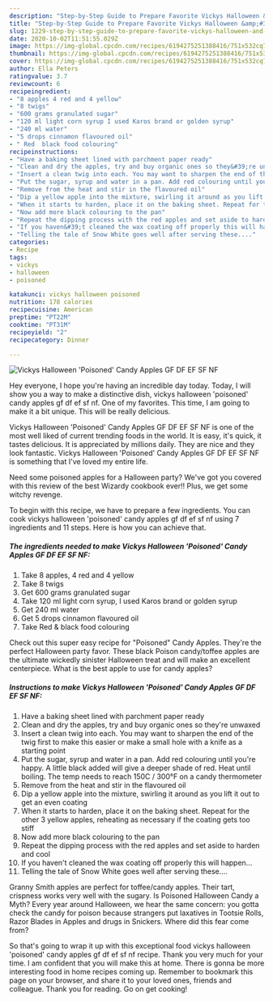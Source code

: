 ```yaml
---
description: "Step-by-Step Guide to Prepare Favorite Vickys Halloween &amp;#39;Poisoned&amp;#39; Candy Apples GF DF EF SF NF"
title: "Step-by-Step Guide to Prepare Favorite Vickys Halloween &amp;#39;Poisoned&amp;#39; Candy Apples GF DF EF SF NF"
slug: 1229-step-by-step-guide-to-prepare-favorite-vickys-halloween-and-39-poisoned-and-39-candy-apples-gf-df-ef-sf-nf
date: 2020-10-02T11:51:55.029Z
image: https://img-global.cpcdn.com/recipes/6194275251388416/751x532cq70/vickys-halloween-poisoned-candy-apples-gf-df-ef-sf-nf-recipe-main-photo.jpg
thumbnail: https://img-global.cpcdn.com/recipes/6194275251388416/751x532cq70/vickys-halloween-poisoned-candy-apples-gf-df-ef-sf-nf-recipe-main-photo.jpg
cover: https://img-global.cpcdn.com/recipes/6194275251388416/751x532cq70/vickys-halloween-poisoned-candy-apples-gf-df-ef-sf-nf-recipe-main-photo.jpg
author: Ella Peters
ratingvalue: 3.7
reviewcount: 6
recipeingredient:
- "8 apples 4 red and 4 yellow"
- "8 twigs"
- "600 grams granulated sugar"
- "120 ml light corn syrup I used Karos brand or golden syrup"
- "240 ml water"
- "5 drops cinnamon flavoured oil"
- " Red  black food colouring"
recipeinstructions:
- "Have a baking sheet lined with parchment paper ready"
- "Clean and dry the apples, try and buy organic ones so they&#39;re unwaxed"
- "Insert a clean twig into each. You may want to sharpen the end of the twig first to make this easier or make a small hole with a knife as a starting point"
- "Put the sugar, syrup and water in a pan. Add red colouring until you&#39;re happy. A little black added will give a deeper shade of red. Heat until boiling. The temp needs to reach 150C / 300°F on a candy thermometer"
- "Remove from the heat and stir in the flavoured oil"
- "Dip a yellow apple into the mixture, swirling it around as you lift it out to get an even coating"
- "When it starts to harden, place it on the baking sheet. Repeat for the other 3 yellow apples, reheating as necessary if the coating gets too stiff"
- "Now add more black colouring to the pan"
- "Repeat the dipping process with the red apples and set aside to harden and cool"
- "If you haven&#39;t cleaned the wax coating off properly this will happen..."
- "Telling the tale of Snow White goes well after serving these...."
categories:
- Recipe
tags:
- vickys
- halloween
- poisoned

katakunci: vickys halloween poisoned 
nutrition: 178 calories
recipecuisine: American
preptime: "PT22M"
cooktime: "PT31M"
recipeyield: "2"
recipecategory: Dinner

---
```



![Vickys Halloween &#39;Poisoned&#39; Candy Apples GF DF EF SF NF](https://img-global.cpcdn.com/recipes/6194275251388416/751x532cq70/vickys-halloween-poisoned-candy-apples-gf-df-ef-sf-nf-recipe-main-photo.jpg)

Hey everyone, I hope you're having an incredible day today. Today, I will show you a way to make a distinctive dish, vickys halloween &#39;poisoned&#39; candy apples gf df ef sf nf. One of my favorites. This time, I am going to make it a bit unique. This will be really delicious.

Vickys Halloween &#39;Poisoned&#39; Candy Apples GF DF EF SF NF is one of the most well liked of current trending foods in the world. It is easy, it's quick, it tastes delicious. It is appreciated by millions daily. They are nice and they look fantastic. Vickys Halloween &#39;Poisoned&#39; Candy Apples GF DF EF SF NF is something that I've loved my entire life.

Need some poisoned apples for a Halloween party? We&#39;ve got you covered with this review of the best Wizardy cookbook ever!! Plus, we get some witchy revenge.


To begin with this recipe, we have to prepare a few ingredients. You can cook vickys halloween &#39;poisoned&#39; candy apples gf df ef sf nf using 7 ingredients and 11 steps. Here is how you can achieve that.

<!--inarticleads1-->

##### The ingredients needed to make Vickys Halloween &#39;Poisoned&#39; Candy Apples GF DF EF SF NF:

1. Take 8 apples, 4 red and 4 yellow
1. Take 8 twigs
1. Get 600 grams granulated sugar
1. Take 120 ml light corn syrup, I used Karos brand or golden syrup
1. Get 240 ml water
1. Get 5 drops cinnamon flavoured oil
1. Take  Red &amp; black food colouring


Check out this super easy recipe for &#34;Poisoned&#34; Candy Apples. They&#39;re the perfect Halloween party favor. These black Poison candy/toffee apples are the ultimate wickedly sinister Halloween treat and will make an excellent centerpiece. What is the best apple to use for candy apples? 

<!--inarticleads2-->

##### Instructions to make Vickys Halloween &#39;Poisoned&#39; Candy Apples GF DF EF SF NF:

1. Have a baking sheet lined with parchment paper ready
1. Clean and dry the apples, try and buy organic ones so they&#39;re unwaxed
1. Insert a clean twig into each. You may want to sharpen the end of the twig first to make this easier or make a small hole with a knife as a starting point
1. Put the sugar, syrup and water in a pan. Add red colouring until you&#39;re happy. A little black added will give a deeper shade of red. Heat until boiling. The temp needs to reach 150C / 300°F on a candy thermometer
1. Remove from the heat and stir in the flavoured oil
1. Dip a yellow apple into the mixture, swirling it around as you lift it out to get an even coating
1. When it starts to harden, place it on the baking sheet. Repeat for the other 3 yellow apples, reheating as necessary if the coating gets too stiff
1. Now add more black colouring to the pan
1. Repeat the dipping process with the red apples and set aside to harden and cool
1. If you haven&#39;t cleaned the wax coating off properly this will happen...
1. Telling the tale of Snow White goes well after serving these....


Granny Smith apples are perfect for toffee/candy apples. Their tart, crispness works very well with the sugary. Is Poisoned Halloween Candy a Myth? Every year around Halloween, we hear the same concern: you gotta check the candy for poison because strangers put laxatives in Tootsie Rolls, Razor Blades in Apples and drugs in Snickers. Where did this fear come from? 

So that's going to wrap it up with this exceptional food vickys halloween &#39;poisoned&#39; candy apples gf df ef sf nf recipe. Thank you very much for your time. I am confident that you will make this at home. There is gonna be more interesting food in home recipes coming up. Remember to bookmark this page on your browser, and share it to your loved ones, friends and colleague. Thank you for reading. Go on get cooking!
